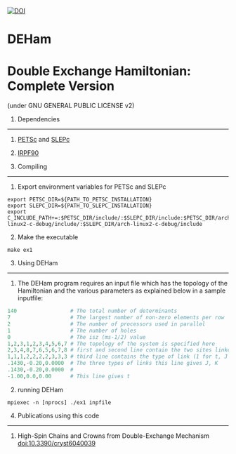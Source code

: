 [![DOI](https://zenodo.org/badge/doi/10.5281/zenodo.20450.svg)](http://dx.doi.org/10.5281/zenodo.20450)

# DEHam

Double Exchange Hamiltonian: Complete Version
=============================================

(under GNU GENERAL PUBLIC LICENSE v2)

1. Dependencies
---------------

  1. [PETSc](https://www.mcs.anl.gov/petsc/documentation/installation.html) and [SLEPc](http://slepc.upv.es/documentation/current/docs/instal.htm)

  2. [IRPF90](https://github.com/scemama/irpf90)

2. Compiling
------------

  1. Export environment variables for PETSc and SLEPc

```shell
export PETSC_DIR=${PATH_TO_PETSC_INSTALLATION}
export SLEPC_DIR=${PATH_TO_SLEPC_INSTALLATION}
export C_INCLUDE_PATH+=:$PETSC_DIR/include/:$SLEPC_DIR/include:$PETSC_DIR/arch-linux2-c-debug/include/:$SLEPC_DIR/arch-linux2-c-debug/include
```

  2. Make the executable

```shell
make ex1
```

3. Using DEHam
---------------

  1. The DEHam program requires an input file which 
   has the topology of the Hamiltonian and the various parameters
   as explained below in a sample inputfile:

```python
140					# The total number of determinants
7					# The largest number of non-zero elements per row
2					# The number of processors used in parallel
1					# The number of holes
0					# The isz (ms-1/2) value
1,2,3,1,2,3,4,5,6,7	# The topology of the system is specified here
2,3,4,8,7,6,5,6,7,8	# first and second line contain the two sites linked
1,1,1,2,2,2,2,3,3,3	# third line contains the type of link (1 for t, J 2 for K and 3 for none)
.1430,-0.20,0.0000	# The three types of links this line gives J, K
.1430,-0.20,0.0000	# 
-1.00,0.0,0.00		# This line gives t
```

  2. running DEHam

```shell
mpiexec -n [nprocs] ./ex1 inpfile 
```

4. Publications using this code
-------------------------------

  1. High-Spin Chains and Crowns from Double-Exchange Mechanism [doi:10.3390/cryst6040039](http://www.dx.doi.org/10.3390/cryst6040039)
